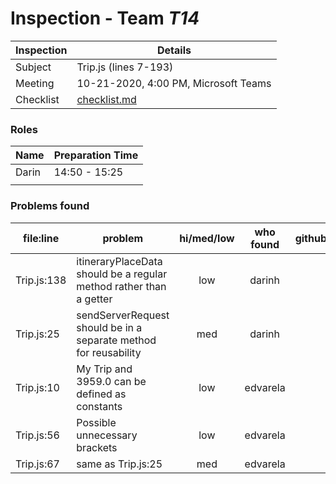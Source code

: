 # Inspection - Team *T14* 
 
| Inspection | Details |
| ----- | ----- |
| Subject | Trip.js (lines 7-193) |
| Meeting | 10-21-2020, 4:00 PM, Microsoft Teams |
| Checklist | [checklist.md](https://github.com/csucs314f20/t14/blob/master/reports/checklist.md) |

### Roles

| Name | Preparation Time |
| ---- | ---- |
| Darin | 14:50 - 15:25 |
|  |  |

### Problems found

| file:line | problem | hi/med/low | who found | github#  |
| --- | --- | :---: | :---: | --- |
| Trip.js:138 | itineraryPlaceData should be a regular method rather than a getter | low | darinh | |
| Trip.js:25 | sendServerRequest should be in a separate method for reusability | med | darinh | |
| Trip.js:10 | My Trip and 3959.0 can be defined as constants | low | edvarela | |
| Trip.js:56 | Possible unnecessary brackets | low | edvarela | |
| Trip.js:67 | same as Trip.js:25 | med | edvarela | |


